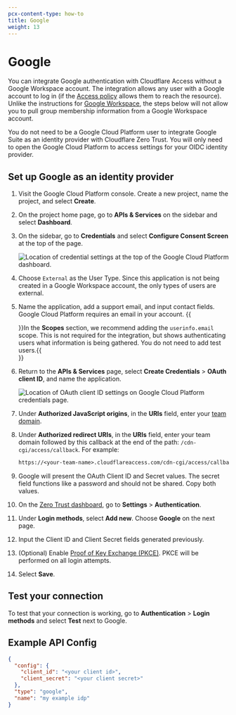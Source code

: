```yaml
---
pcx-content-type: how-to
title: Google
weight: 13
---
```


# Google

You can integrate Google authentication with Cloudflare Access without a Google Workspace account. The integration allows any user with a Google account to log in (if the [Access policy](/cloudflare-one/policies/access/) allows them to reach the resource). Unlike the instructions for [Google Workspace](/cloudflare-one/identity/idp-integration/gsuite/), the steps below will not allow you to pull group membership information from a Google Workspace account.

You do not need to be a Google Cloud Platform user to integrate Google Suite as an identity provider with Cloudflare Zero Trust. You will only need to open the Google Cloud Platform to access settings for your OIDC identity provider.

## Set up Google as an identity provider

1. Visit the Google Cloud Platform console. Create a new project, name the project, and select **Create**.

2. On the project home page, go to **APIs & Services** on the sidebar and select **Dashboard**.

3. On the sidebar, go to **Credentials** and select **Configure Consent Screen** at the top of the page.

    ![Location of credential settings at the top of the Google Cloud Platform dashboard.](/cloudflare-one/static/documentation/identity/google/click-configure-consent.png)

4. Choose `External` as the User Type. Since this application is not being created in a Google Workspace account, the only types of users are external.

5. Name the application, add a support email, and input contact fields. Google Cloud Platform requires an email in your account.
{{<Aside type="note">}}In the **Scopes** section, we recommend adding the `userinfo.email` scope. This is not required for the integration, but shows authenticating users what information is being gathered. You do not need to add test users.{{</Aside>}}

6. Return to the **APIs & Services** page, select **Create Credentials** > **OAuth client ID**, and name the application.

    ![Location of OAuth client ID settings on Google Cloud Platform credentials page.](/cloudflare-one/static/documentation/identity/google/create-oauth.png)

7. Under **Authorized JavaScript origins**, in the **URIs** field, enter your [team domain](/cloudflare-one/glossary/#team-domain).

8. Under **Authorized redirect URIs**, in the **URIs** field, enter your team domain followed by this callback at the end of the path: `/cdn-cgi/access/callback`. For example:

    ```txt
    https://<your-team-name>.cloudflareaccess.com/cdn-cgi/access/callback
    ```

9. Google will present the OAuth Client ID and Secret values. The secret field functions like a password and should not be shared. Copy both values.

10. On the [Zero Trust dashboard](https://dash.teams.cloudflare.com/), go to **Settings** > **Authentication**.

11. Under **Login methods**, select **Add new**. Choose **Google** on the next page.

12. Input the Client ID and Client Secret fields generated previously.

13. (Optional) Enable [Proof of Key Exchange (PKCE)](https://www.oauth.com/oauth2-servers/pkce/). PKCE will be performed on all login attempts.

14. Select **Save**.

## Test your connection

To test that your connection is working, go to **Authentication** > **Login methods** and select **Test** next to Google.

## Example API Config

```json
{
  "config": {
    "client_id": "<your client id>",
    "client_secret": "<your client secret>"
  },
  "type": "google",
  "name": "my example idp"
}
```
